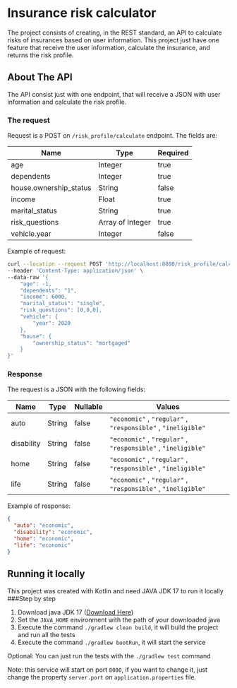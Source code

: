 # Insurance risk calculator
The project consists of creating, in the REST standard, an API to calculate risks of insurances based on user information. This project just have one feature that receive the user information, calculate the insurance, and returns the risk profile.

## About The API

The API consist just with one endpoint, that will receive a JSON with user information and calculate the risk profile.

### The request
Request is a POST on  `/risk_profile/calculate`  endpoint. The fields are:

Name | Type | Required
--- | --- |---
age | Integer | true
dependents | Integer | true
house.ownership_status | String | false
income | Float | true
marital_status | String | true
risk_questions | Array of Integer | true
vehicle.year | Integer | false

Example of request:

```bash
curl --location --request POST 'http://localhost:8080/risk_profile/calculate' \
--header 'Content-Type: application/json' \
--data-raw '{
    "age": -1,
    "dependents": "1",
    "income": 6000,
    "marital_status": "single",
    "risk_questions": [0,0,0],
    "vehicle": {
        "year": 2020
    },
    "house": {
        "ownership_status": "mortgaged"
    }
}'
```

### Response
The request is a JSON with the following fields: 

Name | Type | Nullable | Values
--- | --- |--- |---
auto | String | false | `"economic"` , `"regular"` ,  `"responsible"` , `"ineligible"`
disability | String | false | `"economic"` , `"regular"` ,  `"responsible"` , `"ineligible"`
home | String | false | `"economic"` , `"regular"` ,  `"responsible"` , `"ineligible"`
life | String | false | `"economic"` , `"regular"` ,  `"responsible"` , `"ineligible"`

Example of response: 

```JSON
{
  "auto": "economic",
  "disability": "economic",
  "home": "economic",
  "life": "economic"
}
```

## Running it locally

This project was created with Kotlin and need JAVA JDK 17 to run it locally 
###Step by step
1. Download java JDK 17 ([Download Here](https://jdk.java.net/archive/))
2. Set the `JAVA_HOME` environment with the path of your downloaded java
3. Execute the command `./gradlew clean build`, it will build the project and run all the tests
4. Execute the command `./gradlew bootRun`, it will start the service

Optional: You can just run the tests with the `./gradlew test` command

Note: this service will start on port `8080`, if you want to change it, just change the property `server.port` on `application.properties` file.